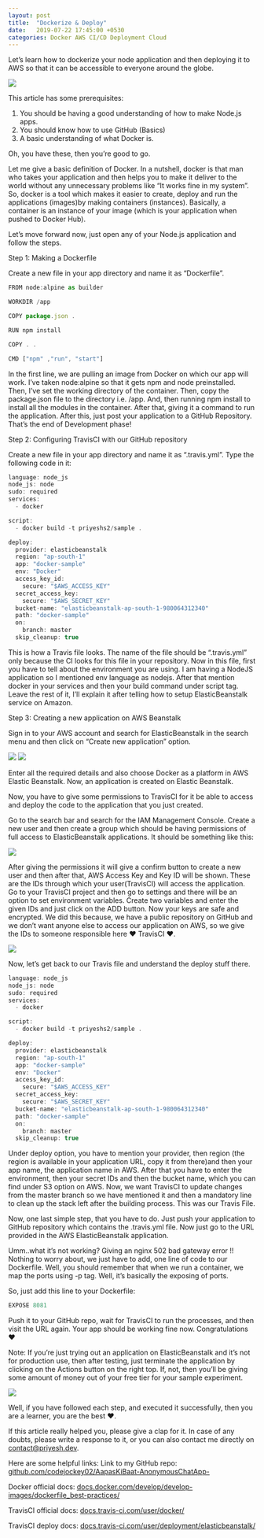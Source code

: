 ```yaml
---
layout: post
title:  "Dockerize & Deploy"
date:   2019-07-22 17:45:00 +0530
categories: Docker AWS CI/CD Deployment Cloud
---
```

Let’s learn how to dockerize your node application and then deploying it to AWS so that it can be accessible to everyone around the globe.

<img src="https://miro.medium.com/max/700/1*ovRuAuqPf4r2xpiWh71rUg.png" class="center">

This article has some prerequisites:
1. You should be having a good understanding of how to make Node.js apps.
2. You should know how to use GitHub (Basics)
3. A basic understanding of what Docker is.

Oh, you have these, then you’re good to go.

Let me give a basic definition of Docker. In a nutshell, docker is that man who takes your application and then helps you to make it deliver to the world without any unnecessary problems like “It works fine in my system”.
So, docker is a tool which makes it easier to create, deploy and run the applications (images)by making containers (instances).  Basically, a container is an instance of your image (which is your application when pushed to Docker Hub).

Let’s move forward now, just open any of your Node.js application and follow the steps.

Step 1: Making a Dockerfile

Create a new file in your app directory and name it as “Dockerfile”.

```javascript
FROM node:alpine as builder

WORKDIR /app

COPY package.json .

RUN npm install

COPY . .

CMD ["npm" ,"run", "start"]
```

In the first line, we are pulling an image from Docker on which our app will work. I’ve taken node:alpine so that it gets npm and node preinstalled.
Then, I’ve set the working directory of the container. Then, copy the package.json file to the directory i.e. /app. And, then running npm install to install all the modules in the container. After that, giving it a command to run the application.
After this, just post your application to a GitHub Repository.
That’s the end of Development phase!

Step 2: Configuring TravisCI with our GitHub repository

Create a new file in your app directory and name it as “.travis.yml”.
Type the following code in it:

```javascript
language: node_js
node_js: node
sudo: required
services:
  - docker

script:
  - docker build -t priyeshs2/sample .

deploy:
  provider: elasticbeanstalk
  region: "ap-south-1"
  app: "docker-sample"
  env: "Docker"
  access_key_id: 
    secure: "$AWS_ACCESS_KEY"
  secret_access_key:
    secure: "$AWS_SECRET_KEY"
  bucket-name: "elasticbeanstalk-ap-south-1-980064312340"
  path: "docker-sample"
  on:
    branch: master
  skip_cleanup: true
```

This is how a Travis file looks. The name of the file should be “.travis.yml” only because the CI looks for this file in your repository.
Now in this file, first you have to tell about the environment you are using. I am having a NodeJS application so I mentioned env language as nodejs. After that mention docker in your services and then your build command under script tag. Leave the rest of it, I’ll explain it after telling how to setup ElasticBeanstalk service on Amazon.

Step 3: Creating a new application on AWS Beanstalk

Sign in to your AWS account and search for ElasticBeanstalk in the search menu and then click on “Create new application” option.

<img src="https://miro.medium.com/max/700/1*W1rdd3WRz_atHdv3CEPkTw.png" class="center">

<img src="https://miro.medium.com/max/700/1*ObDkYF_Sej_m8sApT3pSxA.png" class="center">

Enter all the required details and also choose Docker as a platform in AWS Elastic Beanstalk. Now, an application is created on Elastic Beanstalk.

Now, you have to give some permissions to TravisCI for it be able to access and deploy the code to the application that you just created.

Go to the search bar and search for the IAM Management Console.
Create a new user and then create a group which should be having permissions of full access to ElasticBeanstalk applications. It should be something like this:

<img src="https://miro.medium.com/max/700/1*pa25Yg83xXfNAnw645xMrg.png" class="center">

After giving the permissions it will give a confirm button to create a new user and then after that, AWS Access Key and Key ID will be shown. These are the IDs through which your user(TravisCI) will access the application.
Go to your TravisCI project and then go to settings and there will be an option to set environment variables. Create two variables and enter the given IDs and just click on the ADD button. Now your keys are safe and encrypted. We did this because, we have a public repository on GitHub and we don’t want anyone else to access our application on AWS, so we give the IDs to someone responsible here 
❤ TravisCI ❤.

<img src="https://miro.medium.com/max/700/1*mX9qzCrGzS-UGlPz2BaByg.png" class="center">

Now, let’s get back to our Travis file and understand the deploy stuff there.

```javascript
language: node_js
node_js: node
sudo: required
services:
  - docker

script:
  - docker build -t priyeshs2/sample .

deploy:
  provider: elasticbeanstalk
  region: "ap-south-1"
  app: "docker-sample"
  env: "Docker"
  access_key_id: 
    secure: "$AWS_ACCESS_KEY"
  secret_access_key:
    secure: "$AWS_SECRET_KEY"
  bucket-name: "elasticbeanstalk-ap-south-1-980064312340"
  path: "docker-sample"
  on:
    branch: master
  skip_cleanup: true
```

Under deploy option, you have to mention your provider, then region (the region is available in your application URL, copy it from there)and then your app name, the application name in AWS.
After that you have to enter the environment, then your secret IDs and then the bucket name, which you can find under S3 option on AWS. Now, we want TravisCI to update changes from the master branch so we have mentioned it and then a mandatory line to clean up the stack left after the building process.
This was our Travis File.

Now, one last simple step, that you have to do. Just push your application to GitHub repository which contains the .travis.yml file.
Now just go to the URL provided in the AWS ElasticBeanstalk application.

Umm..what it’s not working? Giving an nginx 502 bad gateway error !!
Nothing to worry about, we just have to add, one line of code to our Dockerfile. Well, you should remember that when we run a container, we map the ports using -p tag. Well, it’s basically the exposing of ports.

So, just add this line to your Dockerfile:

```javascript
EXPOSE 8081
```

Push it to your GitHub repo, wait for TravisCI to run the processes, and then visit the URL again. Your app should be working fine now. Congratulations ❤

Note: If you’re just trying out an application on ElasticBeanstalk and it’s not for production use, then after testing, just terminate the application by clicking on the Actions button on the right top. If, not, then you’ll be giving some amount of money out of your free tier for your sample experiment.

<img src="https://miro.medium.com/max/700/1*zcWonvLOUpwcHrDoTlaTvw.png" class="center">

Well, if you have followed each step, and executed it successfully, then you are a learner, you are the best ❤.

If this article really helped you, please give a clap for it. In case of any doubts, please write a response to it, or you can also contact me directly on contact@priyesh.dev.

Here are some helpful links:
Link to my GitHub repo: [github.com/codejockey02/AapasKiBaat-AnonymousChatApp-](https://github.com/codejockey02/AapasKiBaat-AnonymousChatApp)

Docker official docs: [docs.docker.com/develop/develop-images/dockerfile_best-practices/](https://docs.docker.com/develop/develop-images/dockerfile_best-practices/)

TravisCI official docs: [docs.travis-ci.com/user/docker/](https://docs.travis-ci.com/user/docker/)

TravisCI deploy docs: [docs.travis-ci.com/user/deployment/elasticbeanstalk/](https://docs.travis-ci.com/user/deployment/elasticbeanstalk/)
